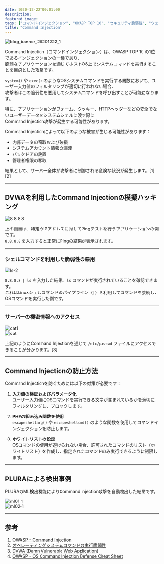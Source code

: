 ```yaml
---
date: 2020-12-22T00:01:00
description: 
featured_image: 
tags: ["コマンドインジェクション", "OWASP TOP 10", "セキュリティ脆弱性", "ウェブアプリケーションセキュリティ", "ハッキング防御"]
title: "Command Injection"
---
```


![blog_banner_20201222_1](https://github.com/user-attachments/assets/ec774277-6fd2-40db-96c2-4f8810e61c2d)

Command Injection（コマンドインジェクション）は、OWASP TOP 10 の1位であるインジェクションの一種であり、  
脆弱なアプリケーションを通じてホストOS上でシステムコマンドを実行することを目的とした攻撃です。

`system()` や `exec()` のようなOSシステムコマンドを実行する関数において、ユーザー入力値のフィルタリングが適切に行われない場合、  
攻撃者はこの脆弱性を悪用してシステムコマンドを呼び出すことが可能になります。

特に、アプリケーションがフォーム、クッキー、HTTPヘッダーなどの安全でないユーザーデータをシステムシェルに渡す際に  
Command Injection攻撃が発生する可能性があります。

Command Injectionによって以下のような被害が生じる可能性があります：

- 内部データの窃取および破損  
- システムアカウント情報の漏洩  
- バックドアの設置  
- 管理者権限の奪取  

結果として、サーバー全体が攻撃者に制御される危険な状況が発生します。[1][2]

---

## DVWAを利用したCommand Injectionの模擬ハッキング

![8 8 8 8](https://github.com/user-attachments/assets/8806bbac-2d42-434d-b50b-df3b72c454dc)

上の画面は、特定のIPアドレスに対してPingテストを行うアプリケーションの例です。  
`8.8.8.8` を入力すると正常にPingの結果が表示されます。

---

### シェルコマンドを利用した脆弱性の悪用

![ls-2](https://github.com/user-attachments/assets/89b4ce81-1ff7-49e1-907f-5c2a327ad807)

`8.8.8.8 | ls` を入力した結果、`ls` コマンドが実行されていることを確認できます。  
これはLinuxシェルコマンドのパイプライン（`|`）を利用してコマンドを接続し、OSコマンドを実行した例です。

---

### サーバーの機密情報へのアクセス

![cat1](https://github.com/user-attachments/assets/b00dd673-bb7f-462c-aa74-7552a1f1576f)  
![cat](https://github.com/user-attachments/assets/b02420da-722e-40e4-8ef5-58e9e68a100c)

上記のようにCommand Injectionを通じて `/etc/passwd` ファイルにアクセスできることが分かります。[3]  

---

## Command Injectionの防止方法

Command Injectionを防ぐためには以下の対策が必要です：

1. **入力値の検証およびパラメータ化**  
   ユーザー入力値にOSコマンドを実行できる文字が含まれているかを適切にフィルタリングし、ブロックします。

2. **PHPの組み込み関数を使用**  
   `escapeshellarg()` や `escapeshellcmd()` のような関数を使用してコマンドインジェクションを防止します。

3. **ホワイトリストの設定**  
   OSコマンドの使用が避けられない場合、許可されたコマンドのリスト（ホワイトリスト）を作成し、指定されたコマンドのみ実行できるように制限します。

---

## PLURAによる検出事例

PLURAのML検出機能によりCommand Injection攻撃を自動検出した結果です。

![ml01-1](https://github.com/user-attachments/assets/7ff23713-a89b-485c-bc5c-0a2382a0b9c9)  
![ml02-1](https://github.com/user-attachments/assets/4e6fe363-2377-411f-bf9e-e69881824cbd)  

---

## 参考

1. [OWASP - Command Injection](https://bit.ly/2WlCD7z)  
2. [オペレーティングシステムコマンドの実行脆弱性](https://bit.ly/3qXCvJE)  
3. [DVWA (Damn Vulnerable Web Application)](https://bit.ly/2IQQgIO)  
4. [OWASP - OS Command Injection Defense Cheat Sheet](https://bit.ly/2Kr73CW)  
